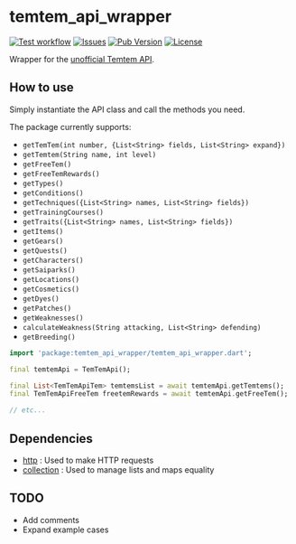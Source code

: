 # temtem_api_wrapper

[![Test workflow](https://github.com/TesteurManiak/temtem_api_wrapper/actions/workflows/dart.yml/badge.svg)](https://github.com/TesteurManiak/temtem_api_wrapper/actions/workflows/dart.yml)
[![Issues](https://img.shields.io/github/issues/TesteurManiak/temtem_api_wrapper)](https://github.com/TesteurManiak/temtem_api_wrapper/issues)
[![Pub Version](https://img.shields.io/pub/v/temtem_api_wrapper?color=blue&logo=dart)](https://pub.dev/packages/temtem_api_wrapper)
[![License](https://img.shields.io/github/license/TesteurManiak/temtem_api_wrapper)]()

Wrapper for the [unofficial Temtem API](https://temtem-api.mael.tech/).

## How to use

Simply instantiate the API class and call the methods you need.

The package currently supports:

* `getTemTem(int number, {List<String> fields, List<String> expand})`
* `getTemtem(String name, int level)`
* `getFreeTem()`
* `getFreeTemRewards()`
* `getTypes()`
* `getConditions()`
* `getTechniques({List<String> names, List<String> fields})`
* `getTrainingCourses()`
* `getTraits({List<String> names, List<String> fields})`
* `getItems()`
* `getGears()`
* `getQuests()`
* `getCharacters()`
* `getSaiparks()`
* `getLocations()`
* `getCosmetics()`
* `getDyes()`
* `getPatches()`
* `getWeaknesses()`
* `calculateWeakness(String attacking, List<String> defending)`
* `getBreeding()`

```dart
import 'package:temtem_api_wrapper/temtem_api_wrapper.dart';

final temtemApi = TemTemApi();

final List<TemTemApiTem> temtemsList = await temtemApi.getTemtems();
final TemTemApiFreeTem freetemRewards = await temtemApi.getFreeTem();

// etc...
```

## Dependencies

* [http](https://pub.dev/packages/http) : Used to make HTTP requests
* [collection](https://pub.dev/packages/collection) : Used to manage lists and maps equality

## TODO

* Add comments
* Expand example cases
